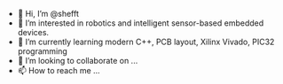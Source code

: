 - 👋 Hi, I’m @shefft
- 👀 I’m interested in robotics and intelligent sensor-based embedded devices.
- 🌱 I’m currently learning modern C++, PCB layout, Xilinx Vivado, PIC32 programming
- 💞️ I’m looking to collaborate on ...
- 📫 How to reach me ...

<!---
shefft/shefft is a ✨ special ✨ repository because its `README.md` (this file) appears on your GitHub profile.
You can click the Preview link to take a look at your changes.
--->
